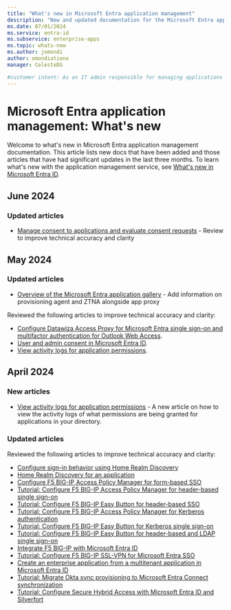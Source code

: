```yaml
---
title: "What's new in Microsoft Entra application management"
description: "New and updated documentation for the Microsoft Entra application management."
ms.date: 07/01/2024
ms.service: entra-id
ms.subservice: enterprise-apps
ms.topic: whats-new
ms.author: jomondi
author: omondiatieno
manager: CelesteDG

#customer intent: As an IT admin responsible for managing applications in Microsoft Entra ID, I want to stay updated on new documentation and significant updates, so that I can effectively manage and troubleshoot application-related issues in the platform.
---
```


# Microsoft Entra application management: What's new

Welcome to what's new in Microsoft Entra application management documentation. This article lists new docs that have been added and those articles that have had significant updates in the last three months. To learn what's new with the application management service, see [What's new in Microsoft Entra ID](~/fundamentals/whats-new.md).

## June 2024

### Updated articles

- [Manage consent to applications and evaluate consent requests](manage-consent-requests.md) - Review to improve technical accuracy and clarity

## May 2024

### Updated articles

- [Overview of the Microsoft Entra application gallery](overview-application-gallery.md) - Add information on provisioning agent and ZTNA alongside app proxy

Reviewed the following articles to improve technical accuracy and clarity:

- [Configure Datawiza Access Proxy for Microsoft Entra single sign-on and multifactor authentication for Outlook Web Access](datawiza-sso-mfa-to-owa.md).
- [User and admin consent in Microsoft Entra ID](user-admin-consent-overview.md).
- [View activity logs for application permissions](app-perms-audit-logs.md).

## April 2024

### New articles

-  [View activity logs for application permissions](app-perms-audit-logs.md) - A new article on how to view the activity logs of what permissions are being granted for applications in your directory.

### Updated articles

Reviewed the following articles to improve technical accuracy and clarity:

- [Configure sign-in behavior using Home Realm Discovery](configure-authentication-for-federated-users-portal.md)
- [Home Realm Discovery for an application](home-realm-discovery-policy.md)
- [Configure F5 BIG-IP Access Policy Manager for form-based SSO](f5-big-ip-forms-advanced.md)
- [Tutorial: Configure F5 BIG-IP Access Policy Manager for header-based single sign-on](f5-big-ip-header-advanced.md)
- [Tutorial: Configure F5 BIG-IP Easy Button for header-based SSO](f5-big-ip-headers-easy-button.md)
- [Tutorial: Configure F5 BIG-IP Access Policy Manager for Kerberos authentication](f5-big-ip-kerberos-advanced.md)
- [Tutorial: Configure F5 BIG-IP Easy Button for Kerberos single sign-on](f5-big-ip-kerberos-easy-button.md)
- [Tutorial: Configure F5 BIG-IP Easy Button for header-based and LDAP single sign-on](f5-big-ip-ldap-header-easybutton.md)
- [Integrate F5 BIG-IP with Microsoft Entra ID](f5-integration.md)
- [Tutorial: Configure F5 BIG-IP SSL-VPN for Microsoft Entra SSO](f5-passwordless-vpn.md)
- [Create an enterprise application from a multitenant application in Microsoft Entra ID](create-service-principal-cross-tenant.md)
- [Tutorial: Migrate Okta sync provisioning to Microsoft Entra Connect synchronization](migrate-okta-sync-provisioning.md)
- [Tutorial: Configure Secure Hybrid Access with Microsoft Entra ID and Silverfort](silverfort-integration.md)
